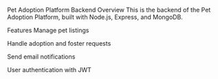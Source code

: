 Pet Adoption Platform Backend
Overview
This is the backend of the Pet Adoption Platform, built with Node.js, Express, and MongoDB.

Features
Manage pet listings

Handle adoption and foster requests

Send email notifications

User authentication with JWT
